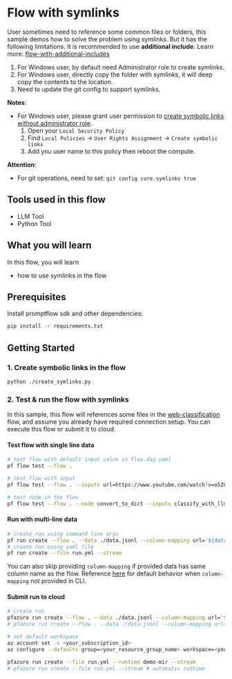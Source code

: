 # Flow with symlinks

User sometimes need to reference some common files or folders, this sample demos how to solve the problem using symlinks. 
But it has the following limitations. It is recommended to use **additional include**. 
Learn more: [flow-with-additional-includes](../flow-with-additional-includes/README.md)

1. For Windows user, by default need Administrator role to create symlinks.
2. For Windows user, directly copy the folder with symlinks, it will deep copy the contents to the location.
3. Need to update the git config to support symlinks.

**Notes**:
-  For Windows user, please grant user permission to [create symbolic links without administrator role](https://learn.microsoft.com/en-us/windows/security/threat-protection/security-policy-settings/create-symbolic-links).
    1. Open your `Local Security Policy`
    2. Find `Local Policies` -> `User Rights Assignment` -> `Create symbolic links`
    3. Add you user name to this policy then reboot the compute.

**Attention**:
- For git operations, need to set: `git config core.symlinks true`

## Tools used in this flow
- LLM Tool
- Python Tool

## What you will learn

In this flow, you will learn
- how to use symlinks in the flow

## Prerequisites

Install promptflow sdk and other dependencies:
```bash
pip install -r requirements.txt
```

## Getting Started

### 1. Create symbolic links in the flow

```bash
python ./create_symlinks.py
```

### 2. Test & run the flow with symlinks

In this sample, this flow will references some files in the [web-classification](../web-classification/README.md) flow, and assume you already have required connection setup.
You can execute this flow or submit it to cloud.


#### Test flow with single line data

```bash
# test flow with default input value in flow.dag.yaml
pf flow test --flow .

# test flow with input
pf flow test --flow . --inputs url=https://www.youtube.com/watch?v=o5ZQyXaAv1g answer=Channel evidence=Url

# test node in the flow
pf flow test --flow . --node convert_to_dict --inputs classify_with_llm.output='{"category": "App", "evidence": "URL"}'
```


#### Run with multi-line data

```bash
# create run using command line args
pf run create --flow . --data ./data.jsonl --column-mapping url='${data.url}' --stream
# create run using yaml file
pf run create --file run.yml --stream
```

You can also skip providing `column-mapping` if provided data has same column name as the flow.
Reference [here](aka.ms/pf/column-mapping) for default behavior when `column-mapping` not provided in CLI.


#### Submit run to cloud

``` bash
# create run
pfazure run create --flow . --data ./data.jsonl --column-mapping url='${data.url}' --stream --runtime demo-mir --subscription <your_subscription_id> -g <your_resource_group_name> -w <your_workspace_name>
# pfazure run create --flow . --data ./data.jsonl --column-mapping url='${data.url}' --stream # automatic runtime

# set default workspace
az account set -s <your_subscription_id>
az configure --defaults group=<your_resource_group_name> workspace=<your_workspace_name>

pfazure run create --file run.yml --runtime demo-mir --stream
# pfazure run create --file run.yml --stream # automatic runtime
```
